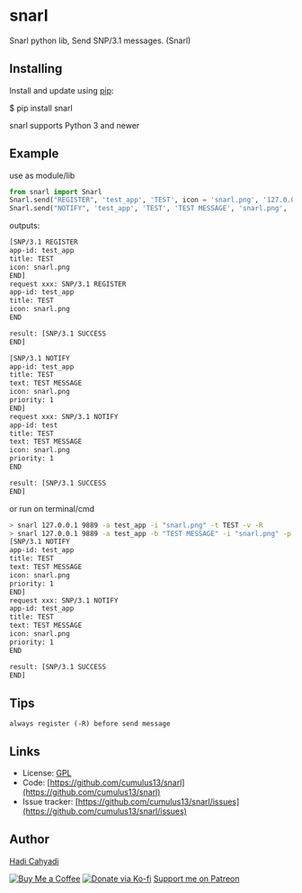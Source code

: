 # snarl

Snarl python lib, Send SNP/3.1 messages. (Snarl)

## Installing

Install and update using [pip](https://pip.pypa.io/en/stable/quickstart/):

$ pip install snarl

snarl supports Python 3 and newer

## Example

use as module/lib

```python
from snarl import Snarl
Snarl.send("REGISTER", 'test_app', 'TEST', icon = 'snarl.png', '127.0.0.1', 9899, verbose = True)
Snarl.send("NOTIFY", 'test_app', 'TEST', 'TEST MESSAGE', 'snarl.png', '127.0.0.1', 9899, priority = 1, verbose = True)
```

outputs:
```bash
[SNP/3.1 REGISTER
app-id: test_app
title: TEST
icon: snarl.png
END]
request xxx: SNP/3.1 REGISTER
app-id: test_app
title: TEST
icon: snarl.png
END

result: [SNP/3.1 SUCCESS
END]

[SNP/3.1 NOTIFY
app-id: test_app
title: TEST
text: TEST MESSAGE
icon: snarl.png
priority: 1
END]
request xxx: SNP/3.1 NOTIFY
app-id: test
title: TEST
text: TEST MESSAGE
icon: snarl.png
priority: 1
END

result: [SNP/3.1 SUCCESS
END]
```

or run on terminal/cmd

```bash
> snarl 127.0.0.1 9889 -a test_app -i "snarl.png" -t TEST -v -R
> snarl 127.0.0.1 9889 -a test_app -b "TEST MESSAGE" -i "snarl.png" -p 1 -t TEST -v -N
[SNP/3.1 NOTIFY
app-id: test_app
title: TEST
text: TEST MESSAGE
icon: snarl.png
priority: 1
END]
request xxx: SNP/3.1 NOTIFY
app-id: test_app
title: TEST
text: TEST MESSAGE
icon: snarl.png
priority: 1
END

result: [SNP/3.1 SUCCESS
END]
```

## Tips
`always register (-R) before send message`

## Links

- License: [GPL](https://github.com/cumulus13/snarl/blob/master/LICENSE.md)
- Code: [https://github.com/cumulus13/snarl](https://github.com/cumulus13/snarl)
- Issue tracker: [https://github.com/cumulus13/snarl/issues](https://github.com/cumulus13/snarl/issues)

## Author
[Hadi Cahyadi](mailto:cumulus13@gmail.com)

[![Buy Me a Coffee](https://www.buymeacoffee.com/assets/img/custom_images/orange_img.png)](https://www.buymeacoffee.com/cumulus13)
[![Donate via Ko-fi](https://ko-fi.com/img/githubbutton_sm.svg)](https://ko-fi.com/cumulus13)
 [Support me on Patreon](https://www.patreon.com/cumulus13)
